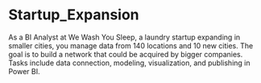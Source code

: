 # Startup_Expansion
As a BI Analyst at We Wash You Sleep, a laundry startup expanding in smaller cities, you manage data from 140 locations and 10 new cities. The goal is to build a network that could be acquired by bigger companies. Tasks include data connection, modeling, visualization, and publishing in Power BI.
